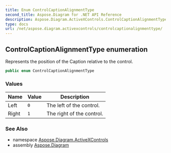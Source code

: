 ```yaml
---
title: Enum ControlCaptionAlignmentType
second_title: Aspose.Diagram for .NET API Reference
description: Aspose.Diagram.ActiveXControls.ControlCaptionAlignmentType enum. Represents the position of the Caption relative to the control
type: docs
url: /net/aspose.diagram.activexcontrols/controlcaptionalignmenttype/
---
```

## ControlCaptionAlignmentType enumeration

Represents the position of the Caption relative to the control.

```csharp
public enum ControlCaptionAlignmentType
```

### Values

| Name | Value | Description |
| --- | --- | --- |
| Left | `0` | The left of the control. |
| Right | `1` | The right of the control. |

### See Also

* namespace [Aspose.Diagram.ActiveXControls](../../aspose.diagram.activexcontrols/)
* assembly [Aspose.Diagram](../../)


